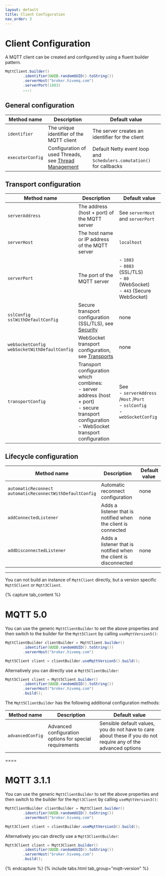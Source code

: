 ```yaml
---
layout: default
title: Client Configuration
nav_order: 3
---
```


# Client Configuration

A MQTT client can be created and configured by using a fluent builder pattern.

```java
MqttClient.builder()
        .identifier(UUID.randomUUID().toString())
        .serverHost("broker.hivemq.com")
        .serverPort(1883)
        ...;
```

## General configuration

| Method name | Description | Default value |
| ----------- | ----------- | ------------- |
| `identifier` | The unique identifier of the MQTT client | The server creates an identifier for the client |
| `executorConfig` | Configuration of used Threads, see [Thread Management](thread_management.md) | Default Netty event loop and `Schedulers.comutation()` for callbacks |

## Transport configuration

| Method name | Description | Default value |
| ----------- | ----------- | ------------- |
| `serverAddress` | The address (host + port) of the MQTT server | See `serverHost` and `serverPort` |
| `serverHost` | The host name or IP address of the MQTT server | `localhost` |
| `serverPort` | The port of the MQTT server | - `1883` <br/> - `8883` (SSL/TLS) <br/> - `80` (WebSocket) <br/> - `443` (Secure WebSocket) |
| `sslConfig` <br/> `sslWithDefaultConfig` | Secure transport configuration (SSL/TLS), see [Security](security/ssl_tls.md) | none |
| `webSocketConfig` <br/> `webSocketWithDefaultConfig` | WebSocket transport configuration, see [Transports](transports/websocket.md) | none |
| `transportConfig` | Transport configuration which combines: <br/> - server address (host + port) <br/> - secure transport configuration <br/> - WebSocket transport configuration | See <br/> - `serverAddress` /`Host` /`Port` <br/> - `sslConfig` <br/> - `webSocketConfig` |

## Lifecycle configuration

| Method name | Description | Default value |
| ----------- | ----------- | ------------- |
| `automaticReconnect` <br/> `automaticReconnectWithDefaultConfig` | Automatic reconnect configuration | none |
| `addConnectedListener` | Adds a listener that is notified when the client is connected | none |
| `addDisconnectedListener` | Adds a listener that is notified when the client is disconnected | none |

---

You can not build an instance of `MqttClient` directly, but a version specific `Mqtt5Client` or `Mqtt3Client`.

{% capture tab_content %}

MQTT 5.0
===

You can use the generic `MqttClientBuilder` to set the above properties and then switch to the builder for the
`Mqtt5Client` by calling `useMqttVersion5()`:

```java
MqttClientBuilder clientBuilder = MqttClient.builder()
        .identifier(UUID.randomUUID().toString())
        .serverHost("broker.hivemq.com")

Mqtt5Client client = clientBuilder.useMqttVersion5().build();
```

Alternatively you can directly use a `Mqtt5ClientBuilder`:

```java
Mqtt5Client client = Mqtt5Client.builder()
        .identifier(UUID.randomUUID().toString())
        .serverHost("broker.hivemq.com")
        .build();
```

The `Mqtt5ClientBuilder` has the following additional configuration methods:

| Method name | Description | Default value |
| ----------- | ----------- | ------------- |
| `advancedConfig` | Advanced configuration options for special requirements | Sensible default values, you do not have to care about these if you do not require any of the advanced options |

====

MQTT 3.1.1
===

You can use the generic `MqttClientBuilder` to set the above properties and then switch to the builder for the
`Mqtt3Client` by calling `useMqttVersion3()`:

```java
MqttClientBuilder clientBuilder = MqttClient.builder()
        .identifier(UUID.randomUUID().toString())
        .serverHost("broker.hivemq.com")

Mqtt3Client client = clientBuilder.useMqttVersion3().build();
```

Alternatively you can directly use a `Mqtt3ClientBuilder`:

```java
Mqtt3Client client = Mqtt3Client.builder()
        .identifier(UUID.randomUUID().toString())
        .serverHost("broker.hivemq.com")
        .build();
```

{% endcapture %}
{% include tabs.html tab_group="mqtt-version" %}